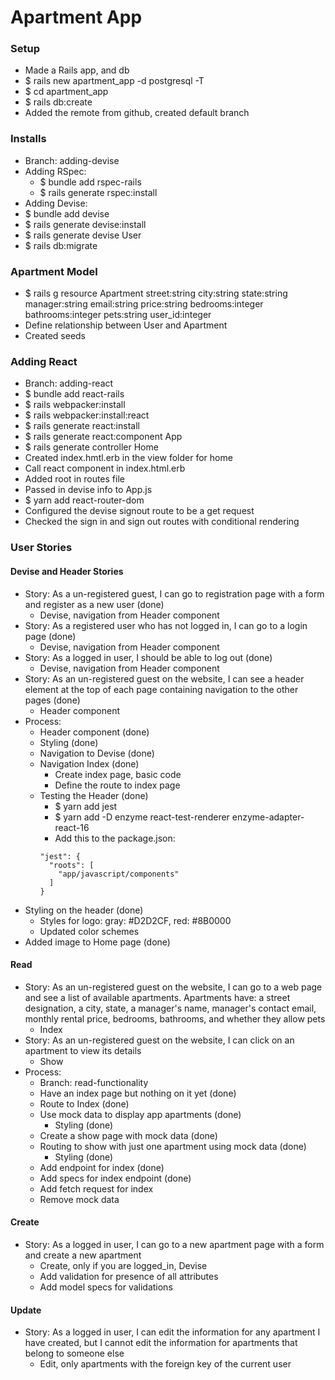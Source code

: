 # Apartment App

### Setup
- Made a Rails app, and db
- $ rails new apartment_app -d postgresql -T
- $ cd apartment_app
- $ rails db:create
- Added the remote from github, created default branch

### Installs
- Branch: adding-devise
- Adding RSpec:
  - $ bundle add rspec-rails
  - $ rails generate rspec:install
- Adding Devise:
- $ bundle add devise
- $ rails generate devise:install
- $ rails generate devise User
- $ rails db:migrate

### Apartment Model
- $ rails g resource Apartment street:string city:string state:string manager:string email:string price:string bedrooms:integer bathrooms:integer pets:string user_id:integer
- Define relationship between User and Apartment
- Created seeds

### Adding React
- Branch: adding-react
- $ bundle add react-rails
- $ rails webpacker:install
- $ rails webpacker:install:react
- $ rails generate react:install
- $ rails generate react:component App
- $ rails generate controller Home
- Created index.hmtl.erb in the view folder for home
- Call react component in index.html.erb
- Added root in routes file
- Passed in devise info to App.js
- $ yarn add react-router-dom
- Configured the devise signout route to be a get request
- Checked the sign in and sign out routes with conditional rendering


### User Stories

#### Devise and Header Stories
- Story: As a un-registered guest, I can go to registration page with a form and register as a new user (done)
  - Devise, navigation from Header component
- Story: As a registered user who has not logged in, I can go to a login page (done)
  - Devise, navigation from Header component
- Story: As a logged in user, I should be able to log out (done)
  - Devise, navigation from Header component
- Story: As an un-registered guest on the website, I can see a header element at the top of each page containing navigation to the other pages (done)
  - Header component
- Process:
  - Header component (done)
  - Styling (done)
  - Navigation to Devise (done)
  - Navigation Index (done)
    - Create index page, basic code
    - Define the route to index page
  - Testing the Header (done)
    - $ yarn add jest
    - $ yarn add -D enzyme react-test-renderer enzyme-adapter-react-16
    - Add this to the package.json:
    ```
    "jest": {
      "roots": [
        "app/javascript/components"
      ]
    }
    ```
- Styling on the header (done)
  - Styles for logo: gray: #D2D2CF, red: #8B0000
  - Updated color schemes
- Added image to Home page (done)


#### Read
- Story: As an un-registered guest on the website, I can go to a web page and see a list of available apartments. Apartments have: a street designation, a city, state, a manager's name, manager's contact email, monthly rental price, bedrooms, bathrooms, and whether they allow pets
  - Index
- Story: As an un-registered guest on the website, I can click on an apartment to view its details
  - Show
- Process:
  - Branch: read-functionality
  - Have an index page but nothing on it yet (done)
  - Route to Index (done)
  - Use mock data to display app apartments (done)
    - Styling (done)
  - Create a show page with mock data (done)
  - Routing to show with just one apartment using mock data (done)
    - Styling (done)
  - Add endpoint for index (done)
  - Add specs for index endpoint (done)
  - Add fetch request for index
  - Remove mock data

#### Create
- Story: As a logged in user, I can go to a new apartment page with a form and create a new apartment
  - Create, only if you are logged_in, Devise
  - Add validation for presence of all attributes
  - Add model specs for validations

#### Update
- Story: As a logged in user, I can edit the information for any apartment I have created, but I cannot edit the information for apartments that belong to someone else
  - Edit, only apartments with the foreign key of the current user
